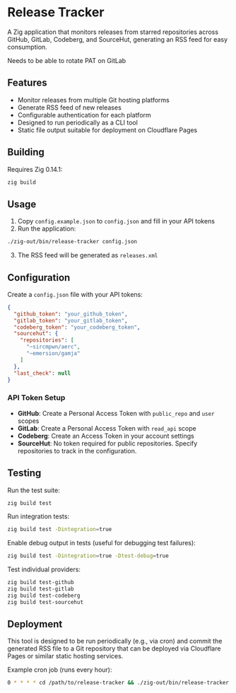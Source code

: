 # Release Tracker

A Zig application that monitors releases from starred repositories across GitHub, GitLab, Codeberg, and SourceHut, generating an RSS feed for easy consumption.

Needs to be able to rotate PAT on GitLab

## Features

- Monitor releases from multiple Git hosting platforms
- Generate RSS feed of new releases
- Configurable authentication for each platform
- Designed to run periodically as a CLI tool
- Static file output suitable for deployment on Cloudflare Pages

## Building

Requires Zig 0.14.1:

```bash
zig build
```

## Usage

1. Copy `config.example.json` to `config.json` and fill in your API tokens
2. Run the application:

```bash
./zig-out/bin/release-tracker config.json
```

3. The RSS feed will be generated as `releases.xml`

## Configuration

Create a `config.json` file with your API tokens:

```json
{
  "github_token": "your_github_token",
  "gitlab_token": "your_gitlab_token", 
  "codeberg_token": "your_codeberg_token",
  "sourcehut": {
    "repositories": [
      "~sircmpwn/aerc",
      "~emersion/gamja"
    ]
  },
  "last_check": null
}
```

### API Token Setup

- **GitHub**: Create a Personal Access Token with `public_repo` and `user` scopes
- **GitLab**: Create a Personal Access Token with `read_api` scope
- **Codeberg**: Create an Access Token in your account settings
- **SourceHut**: No token required for public repositories. Specify repositories to track in the configuration.

## Testing

Run the test suite:

```bash
zig build test
```

Run integration tests:

```bash
zig build test -Dintegration=true
```

Enable debug output in tests (useful for debugging test failures):

```bash
zig build test -Dintegration=true -Dtest-debug=true
```

Test individual providers:

```bash
zig build test-github
zig build test-gitlab
zig build test-codeberg
zig build test-sourcehut
```

## Deployment

This tool is designed to be run periodically (e.g., via cron) and commit the generated RSS file to a Git repository that can be deployed via Cloudflare Pages or similar static hosting services.

Example cron job (runs every hour):
```bash
0 * * * * cd /path/to/release-tracker && ./zig-out/bin/release-tracker config.json && git add releases.xml && git commit -m "Update releases" && git push
```
